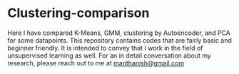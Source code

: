 # Clustering-comparison
Here I have compared K-Means, GMM, clustering by Autoencoder, and PCA for some datapoints.
This repository contains codes that are fairly basic and beginner friendly. It is intended to convey that I work in the field of unsupervised learning as well. 
For an in detail conversation about my research, please reach out to me at manthanjsh@gmail.com
